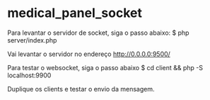 # medical_panel_socket

Para levantar o servidor de socket, siga o passo abaixo:
$ php server/index.php

Vai levantar o servidor no endereço http://0.0.0.0:9500/

Para testar o websocket, siga o passo abaixo
$ cd client && php -S localhost:9900

Duplique os clients e testar o envio da mensagem.